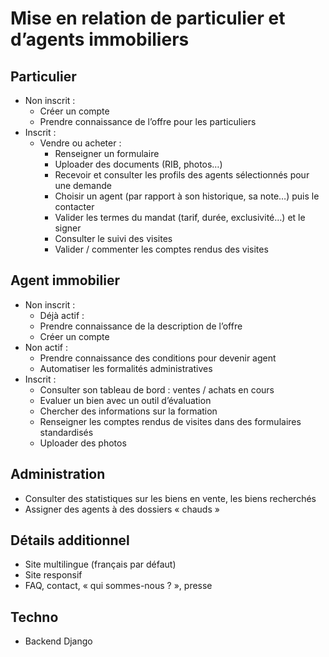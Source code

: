 # Mise en relation de particulier et d’agents immobiliers

## Particulier
- Non inscrit :
	- Créer un compte
	- Prendre connaissance de l’offre pour les particuliers
- Inscrit :
	- Vendre ou acheter :
		- Renseigner un formulaire
		- Uploader des documents (RIB, photos…)
		- Recevoir et consulter les profils des agents sélectionnés pour une demande
		- Choisir un agent (par rapport à son historique, sa note…) puis le contacter
		- Valider les termes du mandat (tarif, durée, exclusivité…) et le signer
		- Consulter le suivi des visites
		- Valider / commenter les comptes rendus des visites

## Agent immobilier
- Non inscrit :
	- Déjà actif :
	- Prendre connaissance de la description de l’offre
	- Créer un compte
- Non actif :
	- Prendre connaissance des conditions pour devenir agent
	- Automatiser les formalités administratives
- Inscrit :
	- Consulter son tableau de bord : ventes / achats en cours
	- Evaluer un bien avec un outil d’évaluation
	- Chercher des informations sur la formation
	- Renseigner les comptes rendus de visites dans des formulaires standardisés
	- Uploader des photos

## Administration
- Consulter des statistiques sur les biens en vente, les biens recherchés
- Assigner des agents à des dossiers « chauds »

## Détails additionnel
- Site multilingue (français par défaut)
- Site responsif
- FAQ, contact, « qui sommes-nous ? », presse

## Techno
- Backend Django
